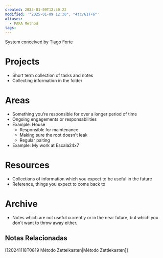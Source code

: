 ```yaml
---
created: 2025-01-09T12:30:22
modified: '"2025-01-09 12:30", "4tc/G1T+6"'
aliases:
  - PARA Method
tags: 
---
```


System conceived by Tiago Forte
# Projects
- Short term collection of tasks and notes
- Collecting information in the folder
# Areas
- Something you're responsible for over a longer period of time
- Ongoing engagements or responsabilities
- Example: House
	- Responsible for maintenance
	- Making sure the root doesn't leak
	- Regular paiting
- Example: My work at Escala24x7
# Resources
- Collections of information which you expect to be useful in the future
- Reference, things you expect to come back to
# Archive
- Notes which are not useful currently or in the near future, but which you don't want to throw away either.

## Notas Relacionadas
[[20241118T0819 Método Zettelkasten|Método Zettlekasten]]
